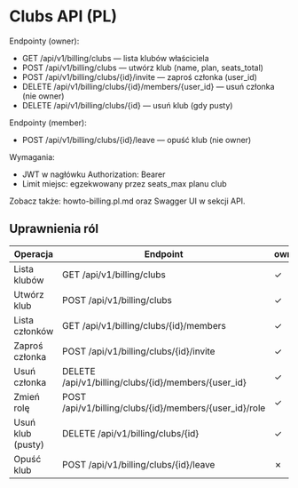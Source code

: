 # Clubs API (PL)

Endpointy (owner):
- GET /api/v1/billing/clubs — lista klubów właściciela
- POST /api/v1/billing/clubs — utwórz klub (name, plan, seats_total)
- POST /api/v1/billing/clubs/{id}/invite — zaproś członka (user_id)
- DELETE /api/v1/billing/clubs/{id}/members/{user_id} — usuń członka (nie owner)
- DELETE /api/v1/billing/clubs/{id} — usuń klub (gdy pusty)

Endpointy (member):
- POST /api/v1/billing/clubs/{id}/leave — opuść klub (nie owner)

Wymagania:
- JWT w nagłówku Authorization: Bearer <token>
- Limit miejsc: egzekwowany przez seats_max planu club

Zobacz także: howto-billing.pl.md oraz Swagger UI w sekcji API.

## Uprawnienia ról

| Operacja | Endpoint | owner | coach | member |
|---|---|---|---|---|
| Lista klubów | GET /api/v1/billing/clubs | ✓ | ✓ | ✗ |
| Utwórz klub | POST /api/v1/billing/clubs | ✓ | ✗ | ✗ |
| Lista członków | GET /api/v1/billing/clubs/{id}/members | ✓ | ✓ | ✗ |
| Zaproś członka | POST /api/v1/billing/clubs/{id}/invite | ✓ | ✓ | ✗ |
| Usuń członka | DELETE /api/v1/billing/clubs/{id}/members/{user_id} | ✓ | ✓ | ✗ |
| Zmień rolę | POST /api/v1/billing/clubs/{id}/members/{user_id}/role | ✓ | ✗ | ✗ |
| Usuń klub (pusty) | DELETE /api/v1/billing/clubs/{id} | ✓ | ✗ | ✗ |
| Opuść klub | POST /api/v1/billing/clubs/{id}/leave | ✗ | ✗ | ✓ |
